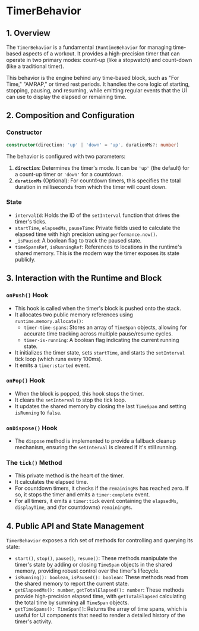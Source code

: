 # TimerBehavior

## 1. Overview

The `TimerBehavior` is a fundamental `IRuntimeBehavior` for managing time-based aspects of a workout. It provides a high-precision timer that can operate in two primary modes: count-up (like a stopwatch) and count-down (like a traditional timer).

This behavior is the engine behind any time-based block, such as "For Time," "AMRAP," or timed rest periods. It handles the core logic of starting, stopping, pausing, and resuming, while emitting regular events that the UI can use to display the elapsed or remaining time.

## 2. Composition and Configuration

### Constructor

```typescript
constructor(direction: 'up' | 'down' = 'up', durationMs?: number)
```

The behavior is configured with two parameters:

1.  **`direction`**: Determines the timer's mode. It can be `'up'` (the default) for a count-up timer or `'down'` for a countdown.
2.  **`durationMs`** (Optional): For countdown timers, this specifies the total duration in milliseconds from which the timer will count down.

### State

-   `intervalId`: Holds the ID of the `setInterval` function that drives the timer's ticks.
-   `startTime`, `elapsedMs`, `pauseTime`: Private fields used to calculate the elapsed time with high precision using `performance.now()`.
-   `_isPaused`: A boolean flag to track the paused state.
-   `timeSpansRef`, `isRunningRef`: References to locations in the runtime's shared memory. This is the modern way the timer exposes its state publicly.

## 3. Interaction with the Runtime and Block

### `onPush()` Hook

-   This hook is called when the timer's block is pushed onto the stack.
-   It allocates two public memory references using `runtime.memory.allocate()`:
    -   `timer-time-spans`: Stores an array of `TimeSpan` objects, allowing for accurate time tracking across multiple pause/resume cycles.
    -   `timer-is-running`: A boolean flag indicating the current running state.
-   It initializes the timer state, sets `startTime`, and starts the `setInterval` tick loop (which runs every 100ms).
-   It emits a `timer:started` event.

### `onPop()` Hook

-   When the block is popped, this hook stops the timer.
-   It clears the `setInterval` to stop the tick loop.
-   It updates the shared memory by closing the last `TimeSpan` and setting `isRunning` to `false`.

### `onDispose()` Hook

-   The `dispose` method is implemented to provide a fallback cleanup mechanism, ensuring the `setInterval` is cleared if it's still running.

### The `tick()` Method

-   This private method is the heart of the timer.
-   It calculates the elapsed time.
-   For countdown timers, it checks if the `remainingMs` has reached zero. If so, it stops the timer and emits a `timer:complete` event.
-   For all timers, it emits a `timer:tick` event containing the `elapsedMs`, `displayTime`, and (for countdowns) `remainingMs`.

## 4. Public API and State Management

`TimerBehavior` exposes a rich set of methods for controlling and querying its state:

-   `start()`, `stop()`, `pause()`, `resume()`: These methods manipulate the timer's state by adding or closing `TimeSpan` objects in the shared memory, providing robust control over the timer's lifecycle.
-   `isRunning(): boolean`, `isPaused(): boolean`: These methods read from the shared memory to report the current state.
-   `getElapsedMs(): number`, `getTotalElapsed(): number`: These methods provide high-precision elapsed time, with `getTotalElapsed` calculating the total time by summing all `TimeSpan` objects.
-   `getTimeSpans(): TimeSpan[]`: Returns the array of time spans, which is useful for UI components that need to render a detailed history of the timer's activity.
